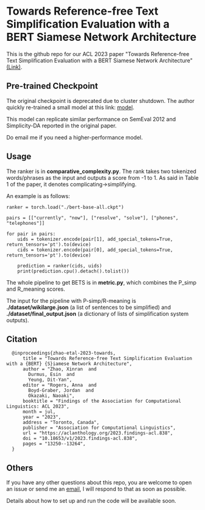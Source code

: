 # Towards Reference-free Text Simplification Evaluation with a BERT Siamese Network Architecture
This is the github repo for our ACL 2023 paper "Towards Reference-free Text Simplification Evaluation with a BERT Siamese Network Architecture" [(Link)](https://aclanthology.org/2023.findings-acl.838.pdf).

## Pre-trained Checkpoint
The original checkpoint is deprecated due to cluster shutdown. The author quickly re-trained a small model at this link: [model](https://drive.google.com/file/d/1XvQvTVakLPFMKWbCYGHjDd9vK69Lm9GY/view?usp=sharing).

This model can replicate similar performance on SemEval 2012 and Simplicity-DA reported in the original paper.

Do email me if you need a higher-performance model.

## Usage

The ranker is in **comparative_complexity.py**. The rank takes two tokenized words/phrases as the input and outputs a score from -1 to 1. As said in Table 1 of the paper, it denotes complicating->simplifying.

An example is as follows:

    ranker = torch.load("./bert-base-all.ckpt")
    
    pairs = [["currently", "now"], ["resolve", "solve"], ["phones", "telephones"]]

    for pair in pairs:
        uids = tokenizer.encode(pair[1], add_special_tokens=True, return_tensors='pt').to(device)
        cids = tokenizer.encode(pair[0], add_special_tokens=True, return_tensors='pt').to(device)        

        prediction = ranker(cids, uids)
        print(prediction.cpu().detach().tolist())

The whole pipeline to get BETS is in **metric.py**, which combines the P_simp and R_meaning scores. 

The input for the pipeline with P-simp/R-meaning is **./dataset/wikilarge.json** (a list of sentences to be simplified) and **./dataset/final_output.json** (a dictionary of lists of simplification system outputs).


  
## Citation

      @inproceedings{zhao-etal-2023-towards,
          title = "Towards Reference-free Text Simplification Evaluation with a {BERT} {S}iamese Network Architecture",
          author = "Zhao, Xinran  and
            Durmus, Esin  and
            Yeung, Dit-Yan",
          editor = "Rogers, Anna  and
            Boyd-Graber, Jordan  and
            Okazaki, Naoaki",
          booktitle = "Findings of the Association for Computational Linguistics: ACL 2023",
          month = jul,
          year = "2023",
          address = "Toronto, Canada",
          publisher = "Association for Computational Linguistics",
          url = "https://aclanthology.org/2023.findings-acl.838",
          doi = "10.18653/v1/2023.findings-acl.838",
          pages = "13250--13264",
      }

## Others
If you have any other questions about this repo, you are welcome to open an issue or send me an [email](mailto:xinranz3@andrew.cmu.edu), I will respond to that as soon as possible.

Details about how to set up and run the code will be available soon.

